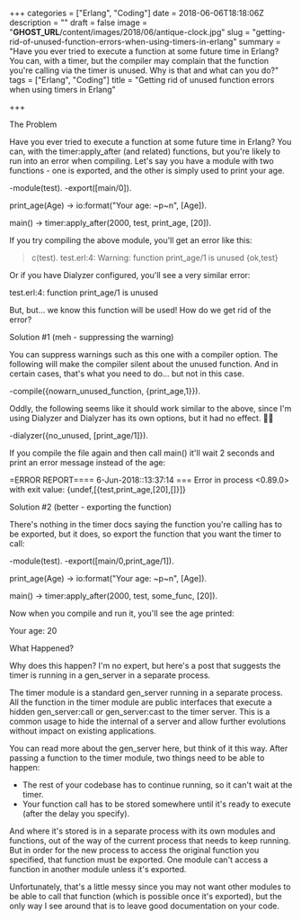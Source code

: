 +++
categories = ["Erlang", "Coding"]
date = 2018-06-06T18:18:06Z
description = ""
draft = false
image = "__GHOST_URL__/content/images/2018/06/antique-clock.jpg"
slug = "getting-rid-of-unused-function-errors-when-using-timers-in-erlang"
summary = "Have you ever tried to execute a function at some future time in Erlang? You can, with a timer, but the compiler may complain that the function you're calling via the timer is unused. Why is that and what can you do?"
tags = ["Erlang", "Coding"]
title = "Getting rid of unused function errors when using timers in Erlang"

+++


The Problem

Have you ever tried to execute a function at some future time in Erlang? You can, with the timer:apply_after (and related) functions, but you're likely to run into an error when compiling. Let's say you have a module with two functions - one is exported, and the other is simply used to print your age.

-module(test).
-export([main/0]).

print_age(Age) ->
  io:format("Your age: ~p~n", [Age]).

main() ->
  timer:apply_after(2000, test, print_age, [20]).


If you try compiling the above module, you'll get an error like this:

> c(test).
test.erl:4: Warning: function print_age/1 is unused
{ok,test}

Or if you have Dialyzer configured, you'll see a very similar error:

test.erl:4: function print_age/1 is unused

But, but... we know this function will be used! How do we get rid of the error?


Solution #1 (meh - suppressing the warning)

You can suppress warnings such as this one with a compiler option. The following will make the compiler silent about the unused function. And in certain cases, that's what you need to do... but not in this case.

-compile({nowarn_unused_function, {print_age,1}}).


Oddly, the following seems like it should work similar to the above, since I'm using Dialyzer and Dialyzer has its own options, but it had no effect. 🤷‍♂

-dialyzer({no_unused, [print_age/1]}).


If you compile the file again and then call main() it'll wait 2 seconds and print an error message instead of the age:

=ERROR REPORT==== 6-Jun-2018::13:37:14 ===
Error in process <0.89.0> with exit value:
{undef,[{test,print_age,[20],[]}]}


Solution #2 (better - exporting the function)

There's nothing in the timer docs saying the function you're calling has to be exported, but it does, so export the function that you want the timer to call:

-module(test).
-export([main/0,print_age/1]).

print_age(Age) ->
  io:format("Your age: ~p~n", [Age]).

main() ->
  timer:apply_after(2000, test, some_func, [20]).

Now when you compile and run it, you'll see the age printed:

Your age: 20


What Happened?

Why does this happen? I'm no expert, but here's a post that suggests the timer is running in a gen_server in a separate process.

The timer module is a standard gen_server running in a separate process. All the function in the timer module are public interfaces that execute a hidden gen_server:call or gen_server:cast to the timer server. This is a common usage to hide the internal of a server and allow further evolutions without impact on existing applications.

You can read more about the gen_server here, but think of it this way. After passing a function to the timer module, two things need to be able to happen:

 * The rest of your codebase has to continue running, so it can't wait at the timer.
 * Your function call has to be stored somewhere until it's ready to execute (after the delay you specify).

And where it's stored is in a separate process with its own modules and functions, out of the way of the current process that needs to keep running. But in order for the new process to access the original function you specified, that function must be exported. One module can't access a function in another module unless it's exported.

Unfortunately, that's a little messy since you may not want other modules to be able to call that function (which is possible once it's exported), but the only way I see around that is to leave good documentation on your code.